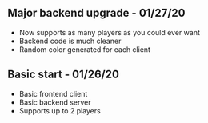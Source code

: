 ## Major backend upgrade - 01/27/20
- Now supports as many players as you could ever want
- Backend code is much cleaner
- Random color generated for each client

## Basic start - 01/26/20
- Basic frontend client
- Basic backend server
- Supports up to 2 players
